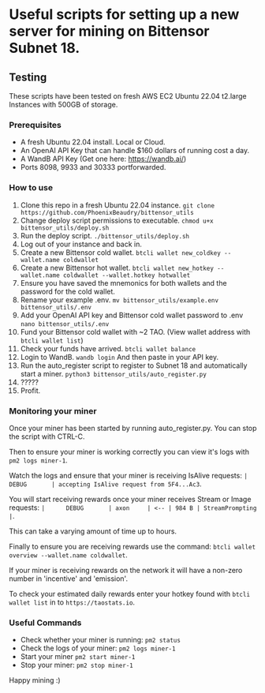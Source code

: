 # Useful scripts for setting up a new server for mining on Bittensor Subnet 18.

## Testing
These scripts have been tested on fresh AWS EC2 Ubuntu 22.04 t2.large Instances with 500GB of storage.

### Prerequisites
- A fresh Ubuntu 22.04 install. Local or Cloud.
- An OpenAI API Key that can handle $160 dollars of running cost a day.
- A WandB API Key (Get one here: https://wandb.ai/)
- Ports 8098, 9933 and 30333 portforwarded.

### How to use

1. Clone this repo in a fresh Ubuntu 22.04 instance. `git clone https://github.com/PhoenixBeaudry/bittensor_utils`
2. Change deploy script permissions to executable. `chmod u+x bittensor_utils/deploy.sh`
3. Run the deploy script. `./bittensor_utils/deploy.sh`
4. Log out of your instance and back in.
5. Create a new Bittensor cold wallet. `btcli wallet new_coldkey --wallet.name coldwallet`
6. Create a new Bittensor hot wallet. `btcli wallet new_hotkey --wallet.name coldwallet --wallet.hotkey hotwallet`
7. Ensure you have saved the mnemonics for both wallets and the password for the cold wallet.
8. Rename your example .env. `mv bittensor_utils/example.env bittensor_utils/.env`
9. Add your OpenAI API key and Bittensor cold wallet password to .env `nano bittensor_utils/.env`
10. Fund your Bittensor cold wallet with ~2 TAO. (View wallet address with `btcli wallet list`)
11. Check your funds have arrived. `btcli wallet balance`
12. Login to WandB. `wandb login` And then paste in your API key. 
13. Run the auto_register script to register to Subnet 18 and automatically start a miner. `python3 bittensor_utils/auto_register.py`
14. ?????
15. Profit.

### Monitoring your miner
Once your miner has been started by running auto_register.py. You can stop the script with CTRL-C.

Then to ensure your miner is working correctly you can view it's logs with `pm2 logs miner-1`.

Watch the logs and ensure that your miner is receiving IsAlive requests: `|      DEBUG       | accepting IsAlive request from 5F4...Ac3`.

You will start receiving rewards once your miner receives Stream or Image requests: `|      DEBUG       | axon     | <-- | 984 B | StreamPrompting |`.

This can take a varying amount of time up to hours.

Finally to ensure you are receiving rewards use the command: `btcli wallet overview --wallet.name coldwallet`.

If your miner is receiving rewards on the network it will have a non-zero number in 'incentive' and 'emission'.

To check your estimated daily rewards enter your hotkey found with `btcli wallet list` in to `https://taostats.io`.


### Useful Commands

- Check whether your miner is running: `pm2 status`
- Check the logs of your miner: `pm2 logs miner-1`
- Start your miner `pm2 start miner-1`
- Stop your miner: `pm2 stop miner-1`


Happy mining :)

